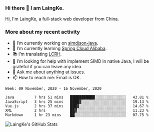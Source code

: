 ### Hi there 👋 I am LaingKe.

Hi, I'm LaingKe, a full-stack web developer from China.

### More about my recent activity

- 🔭 I’m currently working on [simdjson-java](https://github.com/laingke/simdjson-java).
- 🌱 I’m currently learning [Spring Cloud Alibaba](https://github.com/alibaba/spring-cloud-alibaba).
- :books: I’m translating [LCRH](https://github.com/LCTT/LCRH).
- 🤔 I’m looking for help with implement SIMD in native Java, I will be grateful if you can leave any idea.
- 💬 Ask me about anything at [issues](https://github.com/laingke/laingke/issues).
- 📫 How to reach me: Email is OK.

<!--START_SECTION:waka-->
```text
Week: 09 November, 2020 - 16 November, 2020

Java         7 hrs 51 mins   ███████████░░░░░░░░░░░░░░   43.81 % 
JavaScript   3 hrs 25 mins   ████▓░░░░░░░░░░░░░░░░░░░░   19.13 % 
Vue.js       2 hrs 37 mins   ███▓░░░░░░░░░░░░░░░░░░░░░   14.67 % 
XML          2 hrs           ██▓░░░░░░░░░░░░░░░░░░░░░░   11.23 % 
Markdown     1 hr 23 mins    ██░░░░░░░░░░░░░░░░░░░░░░░   07.75 % 
```
<!--END_SECTION:waka-->

![LaingKe's GitHub Stats](https://github-readme-stats.vercel.app/api?username=laingke&show_icons=true&theme=nightowl&count_private=true)
